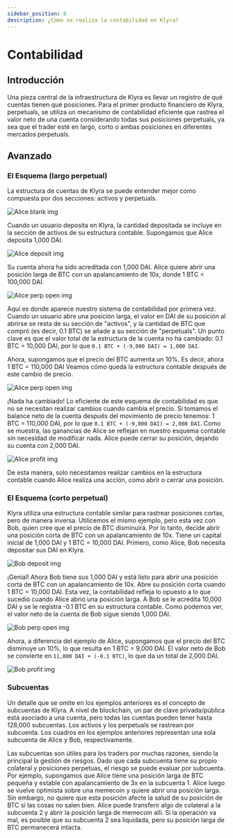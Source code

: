 ```yaml
---
sidebar_position: 6
description: ¿Cómo se realiza la contabilidad en Klyra?
---
```


# Contabilidad

## Introducción
Una pieza central de la infraestructura de Klyra es llevar un registro de qué cuentas tienen qué posiciones. Para el primer producto financiero de Klyra, perpetuals, se utiliza un mecanismo de contabilidad eficiente que rastrea el valor neto de una cuenta considerando todas sus posiciones perpetuals, ya sea que el trader esté en largo, corto o ambas posiciones en diferentes mercados perpetuals.

## Avanzado

### El Esquema (largo perpetual)
La estructura de cuentas de Klyra se puede entender mejor como compuesta por dos secciones: activos y perpetuals.

![Alice blank img](../../../../../static/img/alice-blank-dark.png)

Cuando un usuario deposita en Klyra, la cantidad depositada se incluye en la sección de activos de su estructura contable. Supongamos que Alice deposita 1,000 DAI.

![Alice deposit img](../../../../../static/img/alice-deposit-dark.png)

Su cuenta ahora ha sido acreditada con 1,000 DAI. Alice quiere abrir una posición larga de BTC con un apalancamiento de 10x, donde 1 BTC = 100,000 DAI.

![Alice perp open img](../../../../../static/img/alice-perp-open-dark.png)

Aquí es donde aparece nuestro sistema de contabilidad por primera vez. Cuando un usuario abre una posición larga, el valor en DAI de su posición al abrirse se resta de su sección de "activos", y la cantidad de BTC que compró (es decir, 0.1 BTC) se añade a su sección de "perpetuals". Un punto clave es que el valor total de la estructura de la cuenta no ha cambiado: 0.1 BTC = 10,000 DAI, por lo que `0.1 BTC + (-9,000 DAI) = 1,000 DAI`.

Ahora, supongamos que el precio del BTC aumenta un 10%. Es decir, ahora 1 BTC = 110,000 DAI Veamos cómo queda la estructura contable después de este cambio de precio.

![Alice perp open img](../../../../../static/img/alice-perp-open-dark.png)

¡Nada ha cambiado! Lo eficiente de este esquema de contabilidad es que no se necesitan realizar cambios cuando cambia el precio. Si tomamos el balance neto de la cuenta después del movimiento de precio tenemos: 1 BTC = 110,000 DAI, por lo que `0.1 BTC + (-9,000 DAI) = 2,000 DAI`. Como se muestra, las ganancias de Alice se reflejan en nuestro esquema contable sin necesidad de modificar nada. Alice puede cerrar su posición, dejando su cuenta con 2,000 DAI.

![Alice profit img](../../../../../static/img/alice-profit-dark.png)

De esta manera, solo necesitamos realizar cambios en la estructura contable cuando Alice realiza una acción, como abrir o cerrar una posición.

### El Esquema (corto perpetual)
Klyra utiliza una estructura contable similar para rastrear posiciones cortas, pero de manera inversa. Utilicemos el mismo ejemplo, pero esta vez con Bob, quien cree que el precio de BTC disminuirá. Por lo tanto, decide abrir una posición corta de BTC con un apalancamiento de 10x. Tiene un capital inicial de 1,000 DAI y 1 BTC = 10,000 DAI. Primero, como Alice, Bob necesita depositar sus DAI en Klyra.

![Bob deposit img](../../../../../static/img/bob-deposit-dark.png)

¡Genial! Ahora Bob tiene sus 1,000 DAI y está listo para abrir una posición corta de BTC con un apalancamiento de 10x. Abre su posición corta cuando 1 BTC = 10,000 DAI. Esta vez, la contabilidad refleja lo opuesto a lo que sucedió cuando Alice abrió una posición larga. A Bob se le acredita 10,000 DAI y se le registra -0.1 BTC en su estructura contable. Como podemos ver, el valor neto de la cuenta de Bob sigue siendo 1,000 DAI.

![Bob perp open img](../../../../../static/img/bob-perp-open-dark.png)

Ahora, a diferencia del ejemplo de Alice, supongamos que el precio del BTC disminuye un 10%, lo que resulta en 1 BTC = 9,000 DAI. El valor neto de Bob se convierte en `11,000 DAI + (-0.1 BTC)`, lo que da un total de 2,000 DAI.

![Bob profit img](../../../../../static/img/bob-profit-dark.png)

### Subcuentas
Un detalle que se omite en los ejemplos anteriores es el concepto de subcuentas de Klyra. A nivel de blockchain, un par de clave privada/pública está asociado a una cuenta, pero todas las cuentas pueden tener hasta 128,000 subcuentas. Los activos y los perpetuals se rastrean por subcuenta. Los cuadros en los ejemplos anteriores representan una sola subcuenta de Alice y Bob, respectivamente.

Las subcuentas son útiles para los traders por muchas razones, siendo la principal la gestión de riesgos. Dado que cada subcuenta tiene su propio colateral y posiciones perpetuas, el riesgo se puede evaluar por subcuenta. Por ejemplo, supongamos que Alice tiene una posición larga de BTC pequeña y estable con apalancamiento de 3x en la subcuenta 1. Alice luego se vuelve optimista sobre una memecoin y quiere abrir una posición larga. Sin embargo, no quiere que esta posición afecte la salud de su posición de BTC si las cosas no salen bien. Alice puede transferir algo de colateral a la subcuenta 2 y abrir la posición larga de memecoin allí. Si la operación va mal, es posible que su subcuenta 2 sea liquidada, pero su posición larga de BTC permanecerá intacta.
